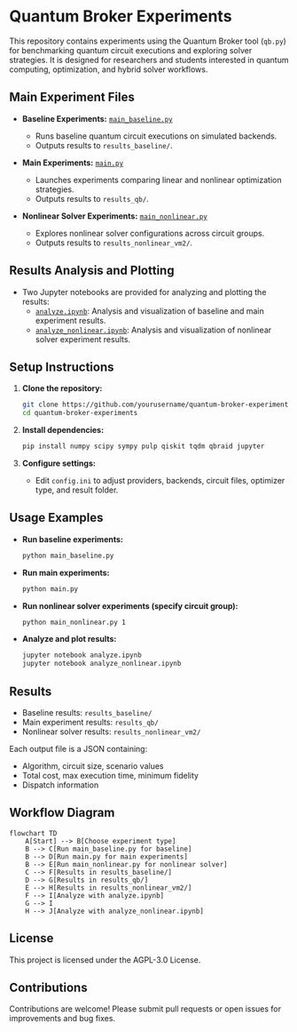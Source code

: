# Quantum Broker Experiments

This repository contains experiments using the Quantum Broker tool (`qb.py`) for benchmarking quantum circuit executions and exploring solver strategies. It is designed for researchers and students interested in quantum computing, optimization, and hybrid solver workflows.

## Main Experiment Files

- **Baseline Experiments:** [`main_baseline.py`](main_baseline.py:1)
  - Runs baseline quantum circuit executions on simulated backends.
  - Outputs results to `results_baseline/`.

- **Main Experiments:** [`main.py`](main.py:1)
  - Launches experiments comparing linear and nonlinear optimization strategies.
  - Outputs results to `results_qb/`.

- **Nonlinear Solver Experiments:** [`main_nonlinear.py`](main_nonlinear.py:1)
  - Explores nonlinear solver configurations across circuit groups.
  - Outputs results to `results_nonlinear_vm2/`.

## Results Analysis and Plotting

- Two Jupyter notebooks are provided for analyzing and plotting the results:
  - [`analyze.ipynb`](analyze.ipynb:1): Analysis and visualization of baseline and main experiment results.
  - [`analyze_nonlinear.ipynb`](analyze_nonlinear.ipynb:1): Analysis and visualization of nonlinear solver experiment results.

## Setup Instructions

1. **Clone the repository:**
   ```bash
   git clone https://github.com/yourusername/quantum-broker-experiments.git
   cd quantum-broker-experiments
   ```

2. **Install dependencies:**
   ```bash
   pip install numpy scipy sympy pulp qiskit tqdm qbraid jupyter
   ```

3. **Configure settings:**
   - Edit `config.ini` to adjust providers, backends, circuit files, optimizer type, and result folder.

## Usage Examples

- **Run baseline experiments:**
  ```bash
  python main_baseline.py
  ```

- **Run main experiments:**
  ```bash
  python main.py
  ```

- **Run nonlinear solver experiments (specify circuit group):**
  ```bash
  python main_nonlinear.py 1
  ```

- **Analyze and plot results:**
  ```bash
  jupyter notebook analyze.ipynb
  jupyter notebook analyze_nonlinear.ipynb
  ```

## Results

- Baseline results: `results_baseline/`
- Main experiment results: `results_qb/`
- Nonlinear solver results: `results_nonlinear_vm2/`

Each output file is a JSON containing:
- Algorithm, circuit size, scenario values
- Total cost, max execution time, minimum fidelity
- Dispatch information

## Workflow Diagram

```mermaid
flowchart TD
    A[Start] --> B[Choose experiment type]
    B --> C[Run main_baseline.py for baseline]
    B --> D[Run main.py for main experiments]
    B --> E[Run main_nonlinear.py for nonlinear solver]
    C --> F[Results in results_baseline/]
    D --> G[Results in results_qb/]
    E --> H[Results in results_nonlinear_vm2/]
    F --> I[Analyze with analyze.ipynb]
    G --> I
    H --> J[Analyze with analyze_nonlinear.ipynb]
```

## License

This project is licensed under the AGPL-3.0 License.

## Contributions

Contributions are welcome! Please submit pull requests or open issues for improvements and bug fixes.